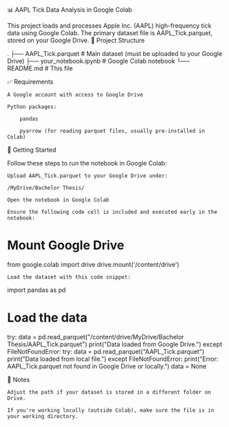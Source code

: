 📊 AAPL Tick Data Analysis in Google Colab

This project loads and processes Apple Inc. (AAPL) high-frequency tick data using Google Colab. The primary dataset file is AAPL_Tick.parquet, stored on your Google Drive.
📁 Project Structure

.
├── AAPL_Tick.parquet        # Main dataset (must be uploaded to your Google Drive)
├── your_notebook.ipynb      # Google Colab notebook
└── README.md                # This file

✅ Requirements

    A Google account with access to Google Drive

    Python packages:

        pandas

        pyarrow (for reading parquet files, usually pre-installed in Colab)

🚀 Getting Started

Follow these steps to run the notebook in Google Colab:

    Upload AAPL_Tick.parquet to your Google Drive under:

    /MyDrive/Bachelor Thesis/

    Open the notebook in Google Colab

    Ensure the following code cell is included and executed early in the notebook:

# Mount Google Drive
from google.colab import drive
drive.mount('/content/drive')

    Load the dataset with this code snippet:

import pandas as pd

# Load the data
try:
    data = pd.read_parquet("/content/drive/MyDrive/Bachelor Thesis/AAPL_Tick.parquet")
    print("Data loaded from Google Drive.")
except FileNotFoundError:
    try:
        data = pd.read_parquet("AAPL_Tick.parquet")
        print("Data loaded from local file.")
    except FileNotFoundError:
        print("Error: AAPL_Tick.parquet not found in Google Drive or locally.")
        data = None

📌 Notes

    Adjust the path if your dataset is stored in a different folder on Drive.

    If you're working locally (outside Colab), make sure the file is in your working directory.
